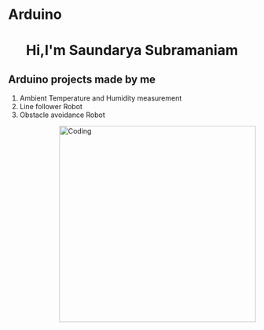 # Arduino
<h1 align="center">Hi,I'm Saundarya Subramaniam</h1>
<h2>Arduino projects made by me</h2>
<ol>
  <li> Ambient Temperature and Humidity measurement</li>
  <li> Line follower Robot</li>
  <li> Obstacle avoidance Robot</li>
</ol>
<img align="right" alt="Coding" width="400" src="https://media1.giphy.com/media/a7Ik5hjrFQuxiPKFZO/giphy.gif?cid=6c09b952h6tmrx96modglf23ydsekeax0nc4wsseahzfktum&ep=v1_internal_gif_by_id&rid=giphy.gif&ct=s">
